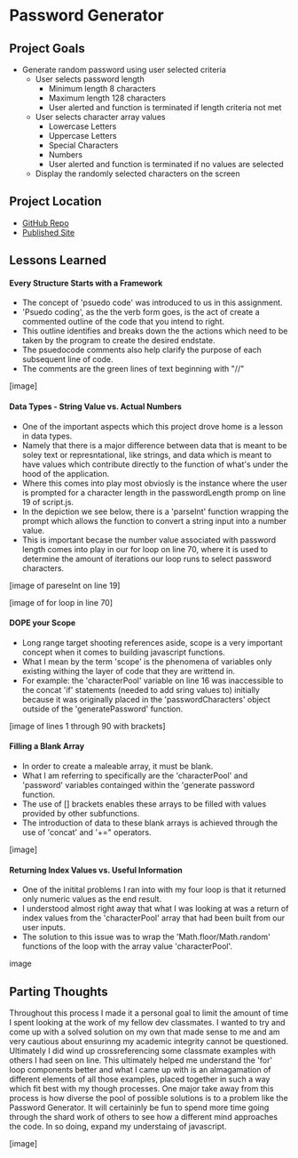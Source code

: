 # Password Generator

## Project Goals

* Generate random password using user selected criteria
    * User selects password length
        * Minimum length 8 characters
        * Maximum length 128 characters
        * User alerted and function is terminated if length criteria not met
    * User selects character array values
        * Lowercase Letters
        * Uppercase Letters
        * Special Characters
        * Numbers
        * User alerted and function is terminated if no values are selected
    * Display the randomly selected characters on the screen

## Project Location

* [GitHub Repo](https://github.com/Gavin867/password-generator)
* [Published Site](https://gavin867.github.io/password-generator/)

## Lessons Learned

#### Every Structure Starts with a Framework

* The concept of 'psuedo code' was introduced to us in this assignment.
* 'Psuedo coding', as the the verb form goes, is the act of create a commented outline of the code that you intend to right.
* This outline identifies and breaks down the the actions which need to be taken by the program to create the desired endstate.
* The psuedocode comments also help clarify the purpose of each subsequent line of code.
* The comments are the green lines of text beginning with "//"

[image]

#### Data Types - String Value vs. Actual Numbers

* One of the important aspects which this project drove home is a lesson in data types. 
* Namely that there is a major difference between data that is meant to be soley text or represntational, like strings, and data which is meant to have values which contribute directly to the function of what's under the hood of the application. 
* Where this comes into play most obviosly is the instance where the user is prompted for a character length in the passwordLength promp on line 19 of script.js.  
* In the depiction we see below, there is a 'parseInt' function wrapping the prompt which allows the function to convert a string input into a number value.
* This is important becase the number value associated with password length comes into play in our for loop on line 70, where it is used to determine the amount of iterations our loop runs to select password characters.

[image of pareseInt on line 19]

[image of for loop in line 70]

#### DOPE your Scope 

* Long range target shooting references aside, scope is a very important concept when it comes to building javascript functions.
* What I mean by the term 'scope' is the phenomena of variables only existing withing the layer of code that they are writtend in.
* For example: the 'characterPool' variable on line 16 was inaccessible to the concat 'if' statements (needed to add sring values to) initially because it was originally placed in the 'passwordCharacters' object outside of the  'generatePassword' function.

[image of lines 1 through 90 with brackets]

#### Filling a Blank Array

* In order to create a maleable array, it must be blank. 
* What I am referring to specifically are the 'characterPool' and 'password' variables containged within the 'generate password function.
* The use of [] brackets enables these arrays to be filled with values provided by other subfunctions.
* The introduction of data to these blank arrays is achieved through the use of 'concat' and '+=" operators.

[image]

#### Returning Index Values vs. Useful Information

* One of the initital problems I ran into with my four loop is that it returned only numeric values as the end result.
* I understood almost right away that what I was looking at was a return of index values from the 'characterPool' array that had been built from our user inputs.
* The solution to this issue was to wrap the 'Math.floor/Math.random' functions of the loop with the array value 'characterPool'. 

image

## Parting Thoughts

Throughout this process I made it a personal goal to limit the amount of time I spent looking at the work of my fellow dev classmates. I wanted to try and come up with a solved solution on my own that made sense to me and am very cautious about ensurinng my academic integrity cannot be questioned. Ultimately I did wind up crossreferencing some classmate examples with others I had seen on line. This ultimately helped me understand the 'for' loop components better and what I came up with is an almagamation of different elements of all those examples, placed together in such a way which fit best with my though processes. One major take away from this process is how diverse the pool of possible solutions is to a problem like the Password Generator. It will certaininly be fun to spend more time going through the shard work of others to see how a different mind approaches the code. In so doing, expand my understaing of javascript.

[image]